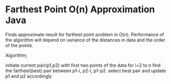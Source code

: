 # Farthest Point O(n) Approximation Java
Finds approximate result for farthest point problem in O(n).
Performance of the algorithm will depend on variance of the distances in data and the order of the points.

Algorithm;

initiate current pair(p1,p2) with first two points of the data
for i=2 to n
  find the farthest(best) pair between p1-i, p2-i, p1-p2.
  select best pair and update p1 and p2 accordingly
  
 

